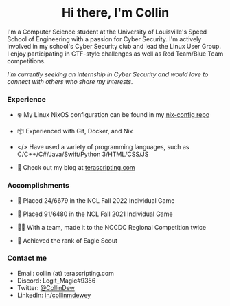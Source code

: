<h1 align="center">Hi there, I'm Collin</h1>

I'm a Computer Science student at the University of Louisville's Speed School of Engineering with a passion for Cyber Security.
I'm actively involved in my school's Cyber Security club and lead the Linux User Group.
I enjoy participating in CTF-style challenges as well as Red Team/Blue Team competitions.

*I'm currently seeking an internship in Cyber Security and would love to connect with others who share my interests.*

### Experience

- ❄️ My Linux NixOS configuration can be found in my [nix-config repo](https://github.com/LegitMagic/nix-config)

- 📦 Experienced with Git, Docker, and Nix

- </> Have used a variety of programming languages, such as C/C++/C#/Java/Swift/Python 3/HTML/CSS/JS

- 📖 Check out my blog at [terascripting.com](https://terascripting.com/)

### Accomplishments

- 🏅 Placed 24/6679 in the NCL Fall 2022 Individual Game

- 🏅 Placed 91/6480 in the NCL Fall 2021 Individual Game

- 👨‍💻 With a team, made it to the NCCDC Regional Competition twice

- 🦅 Achieved the rank of Eagle Scout

### Contact me

- Email: collin (at) terascripting.com
- Discord: Legit_Magic#9356
- Twitter: [@CollinDew](https://twitter.com/CollinDew)
- LinkedIn: [in/collinmdewey](https://www.linkedin.com/in/collinmdewey/)

